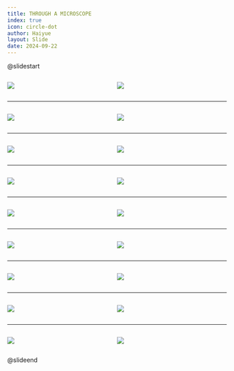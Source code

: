 ```yaml
---
title: THROUGH A MICROSCOPE
index: true
icon: circle-dot
author: Haiyue
layout: Slide
date: 2024-09-22
---
```

 
@slidestart

<div style="display:flex">
<div style="flex:1">

![](https://raw.githubusercontent.com/yclord/reading/refs/heads/master/english/Level-T/THROUGH%20A%20MICROSCOPE/001.webp)
</div>
<div style="flex:1">

![](https://raw.githubusercontent.com/yclord/reading/refs/heads/master/english/Level-T/THROUGH%20A%20MICROSCOPE/002.webp)
</div>
</div>

---

<div style="display:flex">
<div style="flex:1">

![](https://raw.githubusercontent.com/yclord/reading/refs/heads/master/english/Level-T/THROUGH%20A%20MICROSCOPE/003.webp)
</div>
<div style="flex:1">

![](https://raw.githubusercontent.com/yclord/reading/refs/heads/master/english/Level-T/THROUGH%20A%20MICROSCOPE/004.webp)
</div>
</div>

---

<div style="display:flex">
<div style="flex:1">

![](https://raw.githubusercontent.com/yclord/reading/refs/heads/master/english/Level-T/THROUGH%20A%20MICROSCOPE/005.webp)
</div>
<div style="flex:1">

![](https://raw.githubusercontent.com/yclord/reading/refs/heads/master/english/Level-T/THROUGH%20A%20MICROSCOPE/006.webp)
</div>
</div>

---

<div style="display:flex">
<div style="flex:1">

![](https://raw.githubusercontent.com/yclord/reading/refs/heads/master/english/Level-T/THROUGH%20A%20MICROSCOPE/007.webp)
</div>
<div style="flex:1">

![](https://raw.githubusercontent.com/yclord/reading/refs/heads/master/english/Level-T/THROUGH%20A%20MICROSCOPE/008.webp)
</div>
</div>

---

<div style="display:flex">
<div style="flex:1">

![](https://raw.githubusercontent.com/yclord/reading/refs/heads/master/english/Level-T/THROUGH%20A%20MICROSCOPE/009.webp)
</div>
<div style="flex:1">

![](https://raw.githubusercontent.com/yclord/reading/refs/heads/master/english/Level-T/THROUGH%20A%20MICROSCOPE/010.webp)
</div>
</div>

---

<div style="display:flex">
<div style="flex:1">

![](https://raw.githubusercontent.com/yclord/reading/refs/heads/master/english/Level-T/THROUGH%20A%20MICROSCOPE/011.webp)
</div>
<div style="flex:1">

![](https://raw.githubusercontent.com/yclord/reading/refs/heads/master/english/Level-T/THROUGH%20A%20MICROSCOPE/012.webp)
</div>
</div>

---

<div style="display:flex">
<div style="flex:1">

![](https://raw.githubusercontent.com/yclord/reading/refs/heads/master/english/Level-T/THROUGH%20A%20MICROSCOPE/013.webp)
</div>
<div style="flex:1">

![](https://raw.githubusercontent.com/yclord/reading/refs/heads/master/english/Level-T/THROUGH%20A%20MICROSCOPE/014.webp)
</div>
</div>

---

<div style="display:flex">
<div style="flex:1">

![](https://raw.githubusercontent.com/yclord/reading/refs/heads/master/english/Level-T/THROUGH%20A%20MICROSCOPE/015.webp)
</div>
<div style="flex:1">

![](https://raw.githubusercontent.com/yclord/reading/refs/heads/master/english/Level-T/THROUGH%20A%20MICROSCOPE/016.webp)
</div>
</div>

---

<div style="display:flex">
<div style="flex:1">

![](https://raw.githubusercontent.com/yclord/reading/refs/heads/master/english/Level-T/THROUGH%20A%20MICROSCOPE/017.webp)
</div>
<div style="flex:1">

![](https://raw.githubusercontent.com/yclord/reading/refs/heads/master/english/Level-T/THROUGH%20A%20MICROSCOPE/018.webp)
</div>
</div>

@slideend